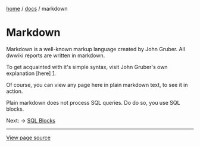 [home](/) /
[docs](/docs/) /
markdown

Markdown
========

Markdown is a well-known markup language created by John Gruber.
All dwwiki reports are written in markdown.

To get acquainted with it's simple syntax,
visit John Gruber's own explanation [here] [1].

[1]: https://daringfireball.net/projects/markdown/

Of course, you can view any page here in plain markdown text,
to see it in action.

Plain markdown does not process SQL queries. Do do so,
you use SQL blocks.

Next: -> [SQL Blocks](sql-blocks)

----------------------------------------------------------------------

[View page source](markdown.markdown)

